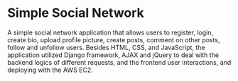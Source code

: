 # Simple Social Network
A simple social network application that allows users to register, login, create bio, upload profile picture, create posts, comment on other posts, follow and unfollow users. Besides HTML, CSS, and JavaScript, the application utilized Django framework, AJAX and jQuery to deal with the backend logics of different requests, and the frontend user interactions, and deploying with the AWS EC2.
